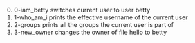 0. 0-iam_betty switches current user to user betty
1. 1-who_am_i  prints the effective username of the current user
2. 2-groups prints all the groups the current user is part of
3. 3-new_owner changes the owner of file hello to betty
